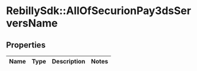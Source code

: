 # RebillySdk::AllOfSecurionPay3dsServersName

## Properties
Name | Type | Description | Notes
------------ | ------------- | ------------- | -------------

